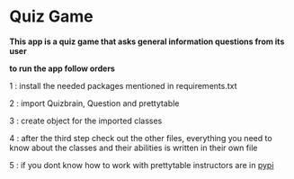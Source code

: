 # Quiz Game

**This app  is a quiz game that asks  general information questions from its user**



**to run the app follow orders**


 1 : install the needed packages mentioned in requirements.txt 

 2 : import Quizbrain, Question and prettytable

 3 : create object for the imported classes

 4 : after the third step check out the other files, everything you need to know
 about the classes and their abilities is written in their own file 

 5 : if you dont know how to work with prettytable instructors are in [pypi](https://pypi.org/project/prettytable/) 

